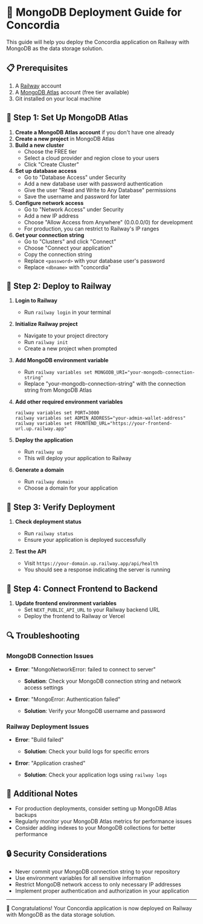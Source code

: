 # 🚀 MongoDB Deployment Guide for Concordia

This guide will help you deploy the Concordia application on Railway with MongoDB as the data storage solution.

## 📋 Prerequisites

1. A [Railway](https://railway.app/) account
2. A [MongoDB Atlas](https://www.mongodb.com/cloud/atlas) account (free tier available)
3. Git installed on your local machine

## 🔧 Step 1: Set Up MongoDB Atlas

1. **Create a MongoDB Atlas account** if you don't have one already
2. **Create a new project** in MongoDB Atlas
3. **Build a new cluster**
   - Choose the FREE tier
   - Select a cloud provider and region close to your users
   - Click "Create Cluster"
4. **Set up database access**
   - Go to "Database Access" under Security
   - Add a new database user with password authentication
   - Give the user "Read and Write to Any Database" permissions
   - Save the username and password for later
5. **Configure network access**
   - Go to "Network Access" under Security
   - Add a new IP address
   - Choose "Allow Access from Anywhere" (0.0.0.0/0) for development
   - For production, you can restrict to Railway's IP ranges
6. **Get your connection string**
   - Go to "Clusters" and click "Connect"
   - Choose "Connect your application"
   - Copy the connection string
   - Replace `<password>` with your database user's password
   - Replace `<dbname>` with "concordia"

## 🔧 Step 2: Deploy to Railway

1. **Login to Railway**
   - Run `railway login` in your terminal

2. **Initialize Railway project**
   - Navigate to your project directory
   - Run `railway init`
   - Create a new project when prompted

3. **Add MongoDB environment variable**
   - Run `railway variables set MONGODB_URI="your-mongodb-connection-string"`
   - Replace "your-mongodb-connection-string" with the connection string from MongoDB Atlas

4. **Add other required environment variables**
   ```
   railway variables set PORT=3000
   railway variables set ADMIN_ADDRESS="your-admin-wallet-address"
   railway variables set FRONTEND_URL="https://your-frontend-url.up.railway.app"
   ```

5. **Deploy the application**
   - Run `railway up`
   - This will deploy your application to Railway

6. **Generate a domain**
   - Run `railway domain`
   - Choose a domain for your application

## 🔧 Step 3: Verify Deployment

1. **Check deployment status**
   - Run `railway status`
   - Ensure your application is deployed successfully

2. **Test the API**
   - Visit `https://your-domain.up.railway.app/api/health`
   - You should see a response indicating the server is running

## 🔧 Step 4: Connect Frontend to Backend

1. **Update frontend environment variables**
   - Set `NEXT_PUBLIC_API_URL` to your Railway backend URL
   - Deploy the frontend to Railway or Vercel

## 🔍 Troubleshooting

### MongoDB Connection Issues

- **Error**: "MongoNetworkError: failed to connect to server"
  - **Solution**: Check your MongoDB connection string and network access settings

- **Error**: "MongoError: Authentication failed"
  - **Solution**: Verify your MongoDB username and password

### Railway Deployment Issues

- **Error**: "Build failed"
  - **Solution**: Check your build logs for specific errors

- **Error**: "Application crashed"
  - **Solution**: Check your application logs using `railway logs`

## 📝 Additional Notes

- For production deployments, consider setting up MongoDB Atlas backups
- Regularly monitor your MongoDB Atlas metrics for performance issues
- Consider adding indexes to your MongoDB collections for better performance

## 🔒 Security Considerations

- Never commit your MongoDB connection string to your repository
- Use environment variables for all sensitive information
- Restrict MongoDB network access to only necessary IP addresses
- Implement proper authentication and authorization in your application

---

🎉 Congratulations! Your Concordia application is now deployed on Railway with MongoDB as the data storage solution.